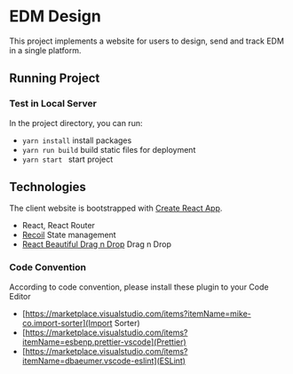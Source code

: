 # EDM Design

This project implements a website for users to design, send and track EDM in a single platform.

## Running Project

### Test in Local Server

In the project directory, you can run:

- `yarn install` install packages
- `yarn run build` build static files for deployment
- `yarn start ` start project

## Technologies

The client website is bootstrapped with [Create React App](https://github.com/facebook/create-react-app).

- React, React Router
- [Recoil](https://recoiljs.org/) State management
- [React Beautiful Drag n Drop](https://github.com/atlassian/react-beautiful-dnd) Drag n Drop

### Code Convention

According to code convention, please install these plugin to your Code Editor

- [https://marketplace.visualstudio.com/items?itemName=mike-co.import-sorter](Import Sorter)
- [https://marketplace.visualstudio.com/items?itemName=esbenp.prettier-vscode](Prettier)
- [https://marketplace.visualstudio.com/items?itemName=dbaeumer.vscode-eslint](ESLint)
